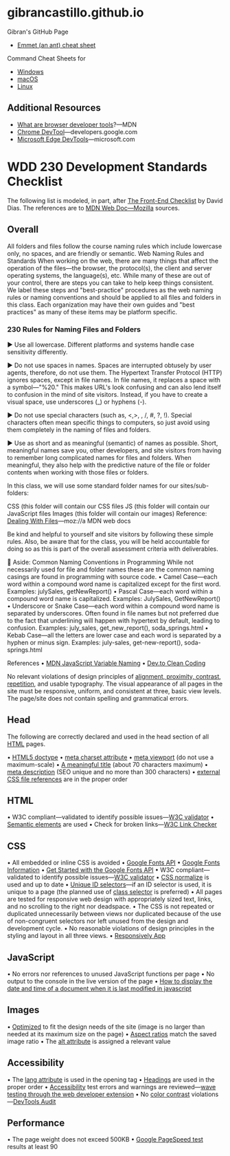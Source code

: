 # gibrancastillo.github.io
Gibran's GitHub Page

- [Emmet (an ant) cheat sheet](https://docs.emmet.io/cheat-sheet/)

Command Cheat Sheets for 
- [Windows](https://code.visualstudio.com/shortcuts/keyboard-shortcuts-windows.pdf)
- [macOS](https://code.visualstudio.com/shortcuts/keyboard-shortcuts-macos.pdf)
- [Linux](https://code.visualstudio.com/shortcuts/keyboard-shortcuts-linux.pdf)


## Additional Resources
- [What are browser developer tools](https://developer.mozilla.org/en-US/docs/Learn/Common_questions/What_are_browser_developer_tools)?—MDN
- [Chrome DevTool](https://developers.google.com/web/tools/chrome-devtools)—developers.google.com 
- [Microsoft Edge DevTools](https://docs.microsoft.com/en-us/microsoft-edge/devtools-guide-chromium/beginners/html)—microsoft.com







# WDD 230 Development Standards Checklist
The following list is modeled, in part, after [The Front-End Checklist](https://frontendchecklist.io/) by David Dias.
The references are to [MDN Web Doc—Mozilla](https://developer.mozilla.org/en-US/) sources.

## Overall
All folders and files follow the course naming rules which include lowercase only, no spaces, and are friendly or semantic.
Web Naming Rules and Standards
When working on the web, there are many things that affect the operation of the files—the browser, the protocol(s), the client and server operating systems, the language(s), etc. While many of these are out of your control, there are steps you can take to help keep things consistent. We label these steps and "best-practice" procedures as the web naming rules or naming conventions and should be applied to all files and folders in this class. Each organization may have their own guides and "best practices" as many of these items may be platform specific.

### 230 Rules for Naming Files and Folders
► Use all lowercase. Different platforms and systems handle case sensitivity differently.

► Do not use spaces in names. Spaces are interrupted obtusely by user agents, therefore, do not use them. The Hypertext Transfer Protocol (HTTP) ignores spaces, except in file names. In file names, it replaces a space with a symbol—"%20." This makes URL's look confusing and can also lend itself to confusion in the mind of site visitors. Instead, if you have to create a visual space, use underscores (_) or hyphens (-).

► Do not use special characters (such as, <,>, \, /, #, ?, !). Special characters often mean specific things to computers, so just avoid using them completely in the naming of files and folders.

► Use as short and as meaningful (semantic) of names as possible. Short, meaningful names save you, other developers, and site visitors from having to remember long complicated names for files and folders. When meaningful, they also help with the predictive nature of the file or folder contents when working with those files or folders.

In this class, we will use some standard folder names for our sites/sub-folders:

CSS  (this folder will contain our CSS files
JS (this folder will contain our JavaScript files
Images (this folder will contain our images)
Reference: [Dealing With Files](https://developer.mozilla.org/en-US/docs/Learn/Getting_started_with_the_web/Dealing_with_files)—moz://a MDN web docs

Be kind and helpful to yourself and site visitors by following these simple rules. Also, be aware that for the class, you will be held accountable for doing so as this is part of the overall assessment criteria with deliverables.

🌮 Aside: Common Naming Conventions in Programming
  While not necessarily used for file and folder names these are the common naming casings are found in programming with source code. 
•  Camel Case—each word within a compound word name is capitalized except for the first word.  Examples: julySales, getNewReport()
•  Pascal Case—each word within a compound word name is capitalized.   Examples:  JulySales, GetNewReport()
•  Underscore or Snake Case—each word within a compound word name is separated by underscores. Often found in file names but not preferred due to the fact that underlining will happen with hypertext by default, leading to confusion. Examples: july_sales, get_new_report(), soda_springs.html
•  Kebab Case—all the letters are lower case and each word is separated by a hyphen or minus sign. Examples: july-sales, get-new-report(), soda-springs.html

References
• [MDN JavaScript Variable Naming](https://developer.mozilla.org/en-US/docs/MDN/Contribute/Guidelines/Code_guidelines/JavaScript#Variable_naming)
• [Dev.to Clean Coding](https://dev.to/danialmalik/a-beginner-s-guide-to-clean-code-part1-naming-conventions-139l)


No relevant violations of design principles of [alignment, proximity, contrast, repetition](https://byui.instructure.com/courses/10157/pages/w02-activity-design-principles), and usable typography.
The visual appearance of all pages in the site must be responsive, uniform, and consistent at three, basic view levels.
The page/site does not contain spelling and grammatical errors.


## Head
The following are correctly declared and used in the head section of all [HTML](https://developer.mozilla.org/en-US/docs/Web/HTML/Element/html) pages.

• [HTML5 doctype](https://developer.mozilla.org/en-US/docs/Glossary/Doctype)
• [meta charset attribute](https://developer.mozilla.org/en-US/docs/Web/HTML/Element/meta)
• [meta viewport](https://developer.mozilla.org/en-US/docs/Glossary/Viewport) (do not use a maximum-scale)
• [A meaningful title](https://developer.mozilla.org/en-US/docs/Web/HTML/Element/title?ref=frontendchecklist) (about 70 characters maximum)
• [meta description](https://developer.mozilla.org/en-US/docs/Learn/HTML/Introduction_to_HTML/The_head_metadata_in_HTML#Adding_an_author_and_description?ref=frontendchecklist) (SEO unique and no more than 300 characters)
• [external CSS file references](https://developer.mozilla.org/en-US/docs/Web/HTML/Element/link) are in the proper order

## HTML
• W3C compliant—validated to identify possible issues—[W3C validator](https://validator.w3.org/?ref=frontendchecklist)
• [Semantic elements](https://htmlreference.io/) are used
• Check for broken links—[W3C Link Checker](https://validator.w3.org/checklink?ref=frontendchecklist)

## CSS
• All embedded or inline CSS is avoided
• [Google Fonts API](https://fonts.google.com/)
• [Google Fonts Information](https://developers.google.com/fonts/)
• [Get Started with the Google Fonts API](https://developers.google.com/fonts/docs/getting_started)
• W3C compliant—validated to identify possible issues—[W3C validator](https://jigsaw.w3.org/css-validator/)
• [CSS normalize](https://necolas.github.io/normalize.css/) is used and up to date
• [Unique ID selectors](https://developer.mozilla.org/en-US/docs/Web/CSS/ID_selectors)—if an ID selector is used, it is unique to a page (the planned use of [class selector](https://developer.mozilla.org/en-US/docs/Web/CSS/Class_selectors) is preferred)
• All pages are tested for responsive web design with appropriately sized text, links, and no scrolling to the right nor deadspace.
• The CSS is not repeated or duplicated unnecessarily between views nor duplicated because of the use of non-congruent selectors nor left unused from the design and development cycle.
• No reasonable violations of design principles in the styling and layout in all three views.
• [Responsively App](https://responsively.app/)

## JavaScript
• No errors nor references to unused JavaScript functions per page
• No output to the console in the live version of the page
• [How to display the date and time of a document when it is last modified in javascript](https://www.tutorialspoint.com/how-to-display-the-date-and-time-of-a-document-when-it-is-last-modified-in-javascript)

## Images
• [Optimized](https://developer.mozilla.org/en-US/docs/Learn/HTML/Multimedia_and_embedding/Images_in_HTML) to fit the design needs of the site (image is no larger than needed at its maximum size on the page)
• [Aspect ratios](https://web.dev/image-aspect-ratio/) match the saved image ratio
• The [alt attribute](https://developer.mozilla.org/en-US/docs/Web/HTML/Element/img) is assigned a relevant value

## Accessibility
• The [lang attribute](https://developer.mozilla.org/en-US/docs/Web/HTML/Global_attributes/lang) is used in the opening <html> tag
• [Headings](https://developer.mozilla.org/en-US/docs/Web/HTML/Element/Heading_Elements) are used in the proper order
• [Accessibility](https://developer.mozilla.org/en-US/docs/Web/Accessibility) test errors and warnings are reviewed—[wave testing through the web developer extension](https://wave.webaim.org/)
• No [color contrast](https://developer.mozilla.org/en-US/docs/Learn/Tools_and_testing/Cross_browser_testing/Accessibility#color_and_color_contrast) violations—[DevTools Audit](https://developer.chrome.com/docs/devtools/accessibility/reference/#contrast)

## Performance
• The page weight does not exceed 500KB
• [Google PageSpeed test](https://pagespeed.web.dev/?utm_source=psi&utm_medium=redirect) results at least 90

